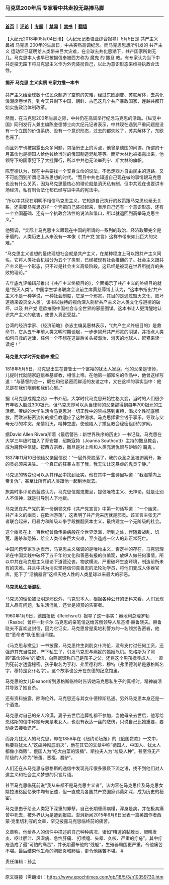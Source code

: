 ### 马克思200年后 专家看中共走投无路捧马脚

---

#### [首页](../../../..?n10359730) &nbsp;|&nbsp; [评论](../../../../../epoch-comment?n10359730) &nbsp;|&nbsp; [专题](../../../../../epoch-special?n10359730) &nbsp;|&nbsp; [禁闻](../../../../../epoch-news?n10359730) &nbsp;|&nbsp; [禁书](../../../../../books?n10359730) &nbsp;|&nbsp; [翻墙](https://github.com/gfw-breaker/nogfw/blob/master/README.md?n10359730)


<div class="post_content" id="artbody" itemprop="articleBody">
 <!-- article content begin -->
 <p>
  【大纪元2018年05月04日讯】（大纪元记者骆亚综合报导）5月5日是
  <ok href="https://www.epochtimes.com/gb/tag/%E5%85%B1%E4%BA%A7%E4%B8%BB%E4%B9%89.html">
   共产主义
  </ok>
  鼻祖
  <ok href="https://www.epochtimes.com/gb/tag/%E9%A9%AC%E5%85%8B%E6%80%9D.html">
   马克思
  </ok>
  200年的生辰日，中共突然高调纪念。而马克思思想所引发的
  <ok href="https://www.epochtimes.com/gb/tag/%E5%85%B1%E4%BA%A7%E4%B8%BB%E4%B9%89.html">
   共产主义
  </ok>
  运动早已证明给人类带来巨大灾难，在全球去共化思潮下，共产国家所剩无几。马克思本人也早已被揭信奉被西方称为
  <ok href="https://www.epochtimes.com/gb/tag/%E9%AD%94%E9%AC%BC.html">
   魔鬼
  </ok>
  的
  <ok href="https://www.epochtimes.com/gb/tag/%E6%92%92%E6%97%A6.html">
   撒旦
  </ok>
  教。有专家认为当下中共走投无路下将马克思主义作为外壳装扮自己，以此为意识形态来维持执政合法性。
 </p>
 <h4>
  揭开
  <ok href="https://www.epochtimes.com/gb/tag/%E9%A9%AC%E5%85%8B%E6%80%9D.html">
   马克思
  </ok>
  主义实质 专家力推一本书
 </h4>
 <p>
  共产主义给全球数十亿民众制造了空前的灾难，经过东欧剧变、苏联解体，去共化浪潮席卷世界，到今天只剩下中国、朝鲜、古巴这几个共产暴政国家，连越共都开始实施政治体制改革。
 </p>
 <p>
  然而，在马克思200年生辰之际，中共仍在高调举行纪念马克思的活动。《纵览中国》网刊发行人兼主编陈奎德博士向大纪元记者表示，中共现在遇到严重问题是没有一个立国的价值系统、没有一个意识形态，过去的都失败了，苏共解体了，东欧也完了。
 </p>
 <p>
  而且列宁也被揭露出众多问题，包括历史上的污点，他曾是德国的间谍，所谓的十月革命也是德国人给他钱给当时的俄国制造混乱等等。而斯大林也被揭露出来，他领导下的国家犯下了大批罪行，所以中共也无法举列宁、斯大林的旗帜。
 </p>
 <p>
  陈奎德认为，现在中共要找一个安身立命的说法，不愿走西方自由民主的道路，又不可能回到所谓毛泽东思想的时代。“而且中共也知道自己现在做的事情跟马克思也没有什么关系，因为马克思最核心的理论就是消灭私有制，但中共现在也要讲市场经济，私有制合法化都已经写进中共的宪法中。
 </p>
 <p>
  “所以中共现在明明不相信马克思主义，它知道自己执行的政策跟马克思也毫无关系，还需要马克思这样一个壳把自己装扮起来，表示自己还有一个意识形态、还有一个立国基础、还有一个执政合法性的说法和借口，所以就退回到高举马克思主义。”
 </p>
 <p>
  他强调，“实际上马克思主义跟现在中国的所谓的一系列的政治、经济政策完全是矛盾的。人类历史上从来没有一本像《
  <ok href="https://www.epochtimes.com/gb/tag/%E5%85%B1%E4%BA%A7%E5%85%9A.html">
   共产党
  </ok>
  宣言》这样书带来如此巨大的灾难。”
 </p>
 <p>
  “马克思主义设想的最终理想社会就是共产主义，在某种程度上可以跟共产主义同名。它将人类社会机械分为五个了类型，已经被现有社会推翻的了。社会主义跟共产主义是一个形态，只不过是社会主义高级阶段。这已经是被现在世界所抛弃的失败的理论。”
 </p>
 <p>
  去年底九评编辑部推出《共产主义终极目的》，全面揭示了共产主义的终极目的就是“毁灭人类”。中国学生学者联席会议前主席黄慈萍博士认为，“这本书指出‘共产主义不是一种学说，一种社会制度，它是一个邪灵，其目的是通过毁灭文化、败坏道德来毁灭全人类’，该书以独特的视角深入剖析共产主义对人类文化与道德的破坏，以及
  <ok href="https://www.epochtimes.com/gb/tag/%E5%85%B1%E4%BA%A7%E5%85%9A.html">
   共产党
  </ok>
  意欲摧毁中国社会与全世界的邪恶图谋。这本书让人更清醒地认识共产主义的危害，使世人真正受益。”
 </p>
 <p>
  台湾的经济学家、《经济前瞻》杂志主编吴惠林表示，“《共产主义终极目的》是救命书，它从五千年前人类文明时期谈起，一步步揭开共产邪灵的阴谋，并指点人类如何自救的迷津，任何一个不想在这最后关头被淘汰、消灭的地球人，赶紧来读一读吧！”
 </p>
 <h4>
  马克思大学时开始信奉
  <ok href="https://www.epochtimes.com/gb/tag/%E6%92%92%E6%97%A6.html">
   撒旦
  </ok>
 </h4>
 <p>
  1818年5月5日，马克思出生在普鲁士一个富裕的犹太人家庭，他的父亲是律师，儿提时代就随家庭信奉基督教，相信上帝。在他第一部知名的作品中，他曾这样写道：“与基督的合一，既在和他紧密而鲜活的友谊之中，又在这样的事实当中：他总是在我们眼前和我们心里。”
 </p>
 <p>
  据《马克思成魔之路》一书介绍，大学时代马克思开始性格大变，当时的人们很少有年收入超过300银元，但马克思却可以从当律师的父亲那得到每年700银元的生活费。奢纵的大学生活令马克思对一切正教中的禁戒感到束缚，渴求个性彻底解放，而欧洲秘密流传的撒旦教适应了这种渴求。马克思挥霍金钱于享乐，导致与父母无尽的冲突，亲情幻灭，精神空虚，使他陷入了撒旦教会秘密组织的罗网。
 </p>
 <p>
  据David Allen Rivera所着《最后警告：新世界秩序的历史》一书记载，马克思在大学三年级时加入了乔安娜．绍斯寇特（Joanna Southcott）主持的撒旦教会，成为魔教中信徒。按西方宗教，撒旦是对上帝和人类充满仇恨与妒嫉的
  <ok href="https://www.epochtimes.com/gb/tag/%E9%AD%94%E9%AC%BC.html">
   魔鬼
  </ok>
  。
 </p>
 <p>
  1837年11月10日他给父亲回信说：“一层外壳脱落了，我的众圣之圣被迫离开，新的灵必须来进驻。一个真正的狂暴占有了我，我无法让这暴虐的鬼灵宁静。”
 </p>
 <p>
  马克思的转变也可以从其作品中找到证实。他在其中一些诗里写道：“我渴望向上帝复仇”，甚至让所有的人类跟他一起到地狱去。
 </p>
 <p>
  旅美时事评论员蓝述认为，马克思信魔鬼撒旦，提倡唯物主义、无神论，就是让别人不信神，就是引导别人下地狱。
 </p>
 <p>
  马克思在共产党的第一份纲领文件《共产党宣言》中第一句话写道：“一个幽灵，共产主义的幽灵，在欧洲游荡”，这表明了共产党来历就是邪灵。该宣言主张无产者联合起来，用暴力和阶级斗争手段推翻资本主义，最终建立一个无阶级的社会。
 </p>
 <p>
  这个幽灵在上一百世纪曾像传染病般在全世界泛滥，所到之处，伴随着战乱、饥荒、屠杀和恐怖，给全人类带来巨大灾难，至少造成一亿人的非正常死亡。
 </p>
 <p>
  中国问题专家季达表示，马克思主义强调的是唯物主义，否定神的存在。马克思理论在中国实践中破坏了五千年的文化和善恶有报的价值观，放纵人做任何事情，所以中共在马克思主义理论下道德沦丧，物欲横流，严重破坏生态环境，制造前所未有的灾难。并且中共为消灭坚持信仰真善忍的法轮功学员，将他们变成人体器官库，犯下了“活摘器官”这样灭绝人性的人类星球以来最大的邪恶。
 </p>
 <h4>
  马克思私生活混乱
 </h4>
 <p>
  马克思的理论被证明是邪说外，马克思本人，根据各种公开的史料来看，人们发现其人品有问题，私生活混乱，还曾是领赏的告密者。
 </p>
 <p>
  1960年1月9日，德国报纸《Reichsruf》报导了这一事实：奥地利总理罗勃（Raabe）曾将一封卡尔‧马克思的亲笔信送给苏俄领导人尼基塔‧赫鲁晓夫。赫鲁晓夫不喜欢这封信，因为它证实，马克思曾是奥地利警方的一名领赏告密者，他在“革命者”队伍里当间谍。
 </p>
 <p>
  《马克思与撒旦》一书披露，马克思终生剥削女仆海伦，没有支付过任何工资，还强迫其充当性奴，产下私生子，引发马克思与燕妮的婚姻危机。恩格斯为了照顾“革命领袖”的威信，向燕妮谎称自己是孩子之父，还将这个男孩抚养成人。一直到死前才透露秘密。孩子取名为亨利．弗里德利希．穆特（弗里德利希是恩格斯名字，穆特是女仆名字）。这个故事也公开在东德的纪念馆里。
 </p>
 <p>
  马克思的女儿Eleanor听到恩格斯临终时告诉她马克思私生子的真相时，精神崩溃并导致了她自杀。
 </p>
 <p>
  还有资料披露，除海伦外，马克思还与其女仆德穆斯私通。另外马克思本身还是一个酒鬼。
 </p>
 <p>
  马克思对自己的亲人冷漠，妻子去世后连葬礼都不参加，当他母亲去世后，他写给恩格斯的信中称她母亲是老女人，也没有表达一丝的悲伤，只说自己比她重要，要动身去接收遗产。
 </p>
 <p>
  而身为犹太人的马克思，却在1856年在《纽约论坛报》的《俄国贷款》一文中，称要将犹太人“这癌肿彻底消灭”，他在其它的文章中称“德国人、中国人、犹太人都像小商贩”、俄国人为“吃大白菜的饭桶”、斯拉夫人为“垃圾人种”。甚至将无产阶级的人称为“笨蛋、恶棍、蠢驴”。
 </p>
 <p>
  人们还在从马克思与恩格斯的通信中发现充斥很多猥亵下流之语，找不到他们对人道主义和社会主义梦想的只言片语。
 </p>
 <p>
  甚至马克思临死前说“我从来都不是马克思主义者”，该内容在马克思传及马克思女婿拉法格回忆录中均有记述，但一直成为各国共产党国家讳莫如深，成为历史的秘密。
 </p>
 <p>
  马克思由于给全人类犯下深重的罪孽，自己长期缠绵病榻，浑身是病，并在极其痛苦中死去，被外界认为是遭到报应。澎湃新闻2015年6月6日发表一篇英国作者西蒙‧克里切利写的文章，罕见披露马克思临终前的痛苦。
 </p>
 <p>
  文章称，他给各人的信件中描述的自己种种病况，诸如“糟透的黏膜炎、眼睛发炎、呕吐胆汁、风湿病、急性肝痛、 打喷嚏、头晕、久咳、严重的疔疮”。其中疔疮造成了最“可怕的痛苦”，并长期遍布他的“残躯”，生殖器周围更严重，令他痛苦不堪。最后结束他生命的胸膜炎和肺癌，更令他痛苦不堪。＃
 </p>
 <p>
  责任编辑：孙芸
 </p>
 <!-- article content end -->
 <div id="below_article_ad">
 </div>
</div>


---

原文链接（需翻墙）：https://www.epochtimes.com/gb/18/5/3/n10359730.htm